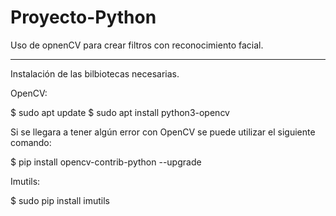 # Proyecto-Python
Uso de opnenCV para crear filtros con reconocimiento facial. 
_____________________________________________________________

Instalación de las bilbiotecas necesarias. 

OpenCV:

$ sudo apt update 
$ sudo apt install python3-opencv

Si se llegara a tener algún error con OpenCV se puede utilizar 
el siguiente comando: 

$ pip install opencv-contrib-python --upgrade


Imutils: 

$ sudo pip install imutils


